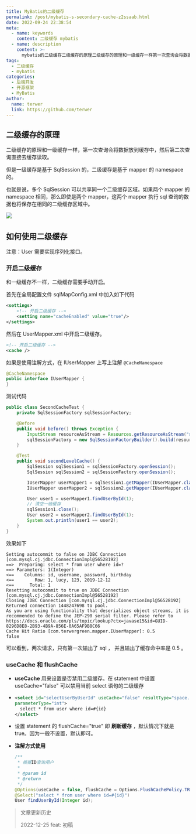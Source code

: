 ```yaml
---
title: MyBatis的二级缓存
permalink: /post/mybatis-s-secondary-cache-z2ssaab.html
date: 2022-09-24 22:38:54
meta:
  - name: keywords
    content: 二级缓存 mybatis
  - name: description
    content: >-
      mybatis的二级缓存二级缓存的原理二级缓存的原理和一级缓存一样第一次查询会将数据放到缓存中然后第二次查询直接去缓存读取。但是一级缓存是基于sqlsession的二级缓存是基于mapper的namespace的。也就是说多个sqlsession可以共享同一个二级缓存区域。如果两个mapper的namespace相同那么即使是两个mapper这两个mapper执行sql查询的数据也将保存在相同的二级缓存区域中。​如何使用二级缓存注意_user需要实现序列化接口。开启二级缓存和一级缓存不一样二级缓存需要手动
tags:
  - 二级缓存
  - mybatis
categories:
  - 后端开发
  - 开源框架
  - MyBatis
author:
  name: terwer
  link: https://github.com/terwer
---
```




## 二级缓存的原理

二级缓存的原理和一级缓存一样，第一次查询会将数据放到缓存中，然后第二次查询直接去缓存读取。

但是一级缓存是基于 SqlSession 的，二级缓存是基于 mapper 的 namespace 的。

也就是说，多个 SqlSession 可以共享同一个二级缓存区域。如果两个 mapper 的 namespace 相同，那么即使是两个 mapper，这两个 mapper 执行 sql 查询的数据也将保存在相同的二级缓存区域中。

![](https://img1.terwer.space/api/public/20220929000423.png)​

## 如何使用二级缓存

注意：User 需要实现序列化接口。

### 开启二级缓存

和一级缓存不一样，二级缓存需要手动开启。

首先在全局配置文件 sqlMapConfig.xml 中加入如下代码

```xml
<settings>
    <!-- 开启二级缓存 -->
    <setting name="cacheEnabled" value="true"/>
</settings>
```

然后在 UserMapper.xml 中开启二级缓存。

```xml
<!-- 开启二级缓存 -->
<cache />
```

如果是使用注解方式，在 IUserMapper 上写上注解 `@CacheNamespace`

```java
@CacheNamespace
public interface IUserMapper {
}
```

测试代码

```java
public class SecondCacheTest {
    private SqlSessionFactory sqlSessionFactory;

    @Before
    public void before() throws Exception {
        InputStream resourceAsStream = Resources.getResourceAsStream("sqlMapConfig.xml");
        sqlSessionFactory = new SqlSessionFactoryBuilder().build(resourceAsStream);
    }

    @Test
    public void secondLevelCache() {
        SqlSession sqlSession1 = sqlSessionFactory.openSession();
        SqlSession sqlSession2 = sqlSessionFactory.openSession();

        IUserMapper userMapper1 = sqlSession1.getMapper(IUserMapper.class);
        IUserMapper userMapper2 = sqlSession2.getMapper(IUserMapper.class);

        User user1 = userMapper1.findUserById(1);
        // 清空一级缓存
        sqlSession1.close();
        User user2 = userMapper2.findUserById(1);
        System.out.println(user1 == user2);
    }
}
```

效果如下

```plaintext
Setting autocommit to false on JDBC Connection [com.mysql.cj.jdbc.ConnectionImpl@56528192]
==>  Preparing: select * from user where id=?
==> Parameters: 1(Integer)
<==    Columns: id, username, password, birthday
<==        Row: 1, lucy, 123, 2019-12-12
<==      Total: 1
Resetting autocommit to true on JDBC Connection [com.mysql.cj.jdbc.ConnectionImpl@56528192]
Closing JDBC Connection [com.mysql.cj.jdbc.ConnectionImpl@56528192]
Returned connection 1448247698 to pool.
As you are using functionality that deserializes object streams, it is recommended to define the JEP-290 serial filter. Please refer to https://docs.oracle.com/pls/topic/lookup?ctx=javase15&id=GUID-8296D8E8-2B93-4B9A-856E-0A65AF9B8C66
Cache Hit Ratio [com.terwergreen.mapper.IUserMapper]: 0.5
false
```

可以看到，两次请求，只有第一次输出了 sql ， 并且输出了缓存命中率是 0.5 。

### useCache 和 flushCache

* **useCache** 用来设置是否禁用二级缓存。在 statement 中设置 useCache="false" 可以禁用当前 select 语句的二级缓存
* ```xml
  <select id="selectUserByUserId" useCache="false" resultType="space.terwer.pojo.User"
  parameterType="int">
    select * from user where id=#{id}
  </select>
  ```

* 设置 statement 的 flushCache="true" 即 **刷新缓存** ，默认情况下就是 true。因为一般不设置，默认即可。

* **注解方式使用**

  ```java
  /**
   * 根据ID查询用户
   *
   * @param id
   * @return
   */
  @Options(useCache = false, flushCache = Options.FlushCachePolicy.TRUE)
  @Select("select * from user where id=#{id}")
  User findUserById(Integer id);
  ```

> 文章更新历史
>
> 2022-12-25 feat: 初稿
